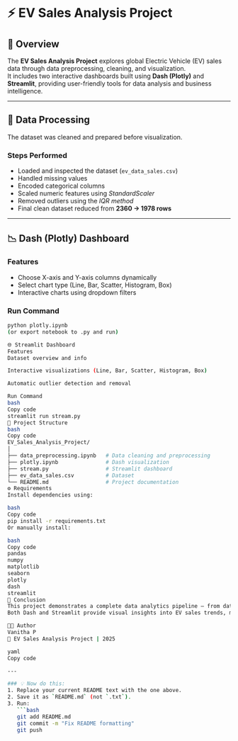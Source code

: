 # ⚡ EV Sales Analysis Project

## 📘 Overview
The **EV Sales Analysis Project** explores global Electric Vehicle (EV) sales data through data preprocessing, cleaning, and visualization.  
It includes two interactive dashboards built using **Dash (Plotly)** and **Streamlit**, providing user-friendly tools for data analysis and business intelligence.

---

## 🧹 Data Processing
The dataset was cleaned and prepared before visualization.

### Steps Performed
- Loaded and inspected the dataset (`ev_data_sales.csv`)
- Handled missing values
- Encoded categorical columns
- Scaled numeric features using *StandardScaler*
- Removed outliers using the *IQR method*
- Final clean dataset reduced from **2360 → 1978 rows**

---

## 📉 Dash (Plotly) Dashboard

### Features
- Choose X-axis and Y-axis columns dynamically  
- Select chart type (Line, Bar, Scatter, Histogram, Box)  
- Interactive charts using dropdown filters  

### Run Command
```bash
python plotly.ipynb
(or export notebook to .py and run)

🌐 Streamlit Dashboard
Features
Dataset overview and info

Interactive visualizations (Line, Bar, Scatter, Histogram, Box)

Automatic outlier detection and removal

Run Command
bash
Copy code
streamlit run stream.py
📁 Project Structure
bash
Copy code
EV_Sales_Analysis_Project/
│
├── data_preprocessing.ipynb   # Data cleaning and preprocessing
├── plotly.ipynb               # Dash visualization
├── stream.py                  # Streamlit dashboard
├── ev_data_sales.csv          # Dataset
└── README.md                  # Project documentation
⚙️ Requirements
Install dependencies using:

bash
Copy code
pip install -r requirements.txt
Or manually install:

bash
Copy code
pandas
numpy
matplotlib
seaborn
plotly
dash
streamlit
🏁 Conclusion
This project demonstrates a complete data analytics pipeline — from data cleaning to interactive dashboard creation.
Both Dash and Streamlit provide visual insights into EV sales trends, making this project useful for data analysis, reporting, and business intelligence.

👩‍💻 Author
Vanitha P
📍 EV Sales Analysis Project | 2025

yaml
Copy code

---

### 💡 Now do this:
1. Replace your current README text with the one above.  
2. Save it as `README.md` (not `.txt`).  
3. Run:
   ```bash
   git add README.md
   git commit -m "Fix README formatting"
   git push